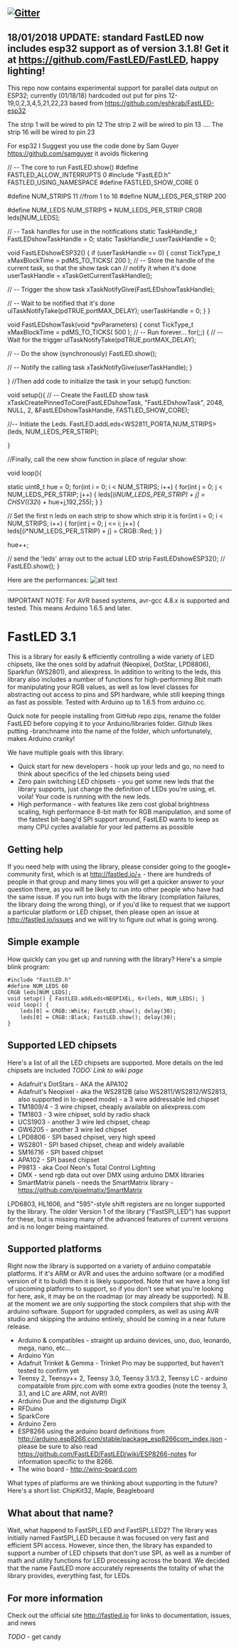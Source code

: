 [![Gitter](https://badges.gitter.im/Join%20Chat.svg)](https://gitter.im/FastLED/public)
-------------------------------------------------
18/01/2018 UPDATE: standard FastLED now includes esp32 support as of version 3.1.8! Get it at https://github.com/FastLED/FastLED, happy lighting!
-------------------------------------------------
This repo now contains experimental support for parallel data output on ESP32; currently (01/18/18) hardcoded out put for pins 12-19,0,2,3,4,5,21,22,23  based from https://github.com/eshkrab/FastLED-esp32

The strip 1 will be wired to pin 12
The strip 2 will be wired to pin 13
....
The strip 16 will be wired to pin 23

For esp32 I Suggest you use the code done by Sam Guyer https://github.com/samguyer  it avoids flickering




// -- The core to run FastLED.show()
#define FASTLED_ALLOW_INTERRUPTS 0
#include "FastLED.h"
FASTLED_USING_NAMESPACE
#define FASTLED_SHOW_CORE 0



#define NUM_STRIPS 11  //from 1 to 16
#define NUM_LEDS_PER_STRIP  200

#define NUM_LEDS NUM_STRIPS * NUM_LEDS_PER_STRIP
CRGB leds[NUM_LEDS];


// -- Task handles for use in the notifications
static TaskHandle_t FastLEDshowTaskHandle = 0;
static TaskHandle_t userTaskHandle = 0;


void FastLEDshowESP32()
{
if (userTaskHandle == 0) {
const TickType_t xMaxBlockTime = pdMS_TO_TICKS( 200 );
// -- Store the handle of the current task, so that the show task can
//    notify it when it's done
userTaskHandle = xTaskGetCurrentTaskHandle();

// -- Trigger the show task
xTaskNotifyGive(FastLEDshowTaskHandle);

// -- Wait to be notified that it's done
ulTaskNotifyTake(pdTRUE,portMAX_DELAY);
userTaskHandle = 0;
}
}

void FastLEDshowTask(void *pvParameters)
{
const TickType_t xMaxBlockTime = pdMS_TO_TICKS( 500 );
// -- Run forever...
for(;;) {
// -- Wait for the trigger
ulTaskNotifyTake(pdTRUE,portMAX_DELAY);

// -- Do the show (synchronously)
FastLED.show();

// -- Notify the calling task
xTaskNotifyGive(userTaskHandle);
}

}
//Then add code to initialize the task in your setup() function:

void setup(){
// -- Create the FastLED show task
xTaskCreatePinnedToCore(FastLEDshowTask, "FastLEDshowTask", 2048, NULL, 2, &FastLEDshowTaskHandle, FASTLED_SHOW_CORE);

//-- Initiate the Leds.
FastLED.addLeds<WS2811_PORTA,NUM_STRIPS>(leds, NUM_LEDS_PER_STRIP);



}


//Finally, call the new show function in place of regular show:


void loop(){

static uint8_t hue = 0;
for(int i = 0; i < NUM_STRIPS; i++) {
for(int j = 0; j < NUM_LEDS_PER_STRIP; j++) {
leds[(i*NUM_LEDS_PER_STRIP) + j] = CHSV((32*i) + hue+j,192,255);
}
}

// Set the first n leds on each strip to show which strip it is
for(int i = 0; i < NUM_STRIPS; i++) {
for(int j = 0; j <= i; j++) {
leds[(i*NUM_LEDS_PER_STRIP) + j] = CRGB::Red;
}
}

hue++;

// send the 'leds' array out to the actual LED strip
FastLEDshowESP32();
// FastLED.show();
}



Here are the performances:
![alt text](https://github.com/hpwit/fastled-esp32-16PINS/blob/master/Perf.png?raw=true)




-------------------------------------------------
IMPORTANT NOTE: For AVR based systems, avr-gcc 4.8.x is supported and tested.  This means Arduino 1.6.5 and later.


FastLED 3.1
===========

This is a library for easily & efficiently controlling a wide variety of LED chipsets, like the ones
sold by adafruit (Neopixel, DotStar, LPD8806), Sparkfun (WS2801), and aliexpress.  In addition to writing to the
leds, this library also includes a number of functions for high-performing 8bit math for manipulating
your RGB values, as well as low level classes for abstracting out access to pins and SPI hardware, while
still keeping things as fast as possible.  Tested with Arduino up to 1.6.5 from arduino.cc.

Quick note for people installing from GitHub repo zips, rename the folder FastLED before copying it to your Arduino/libraries folder.  Github likes putting -branchname into the name of the folder, which unfortunately, makes Arduino cranky!

We have multiple goals with this library:

* Quick start for new developers - hook up your leds and go, no need to think about specifics of the led chipsets being used
* Zero pain switching LED chipsets - you get some new leds that the library supports, just change the definition of LEDs you're using, et. voila!  Your code is running with the new leds.
* High performance - with features like zero cost global brightness scaling, high performance 8-bit math for RGB manipulation, and some of the fastest bit-bang'd SPI support around, FastLED wants to keep as many CPU cycles available for your led patterns as possible

## Getting help

If you need help with using the library, please consider going to the google+ community first, which is at http://fastled.io/+ - there are hundreds of people in that group and many times you will get a quicker answer to your question there, as you will be likely to run into other people who have had the same issue.  If you run into bugs with the library (compilation failures, the library doing the wrong thing), or if you'd like to request that we support a particular platform or LED chipset, then please open an issue at http://fastled.io/issues and we will try to figure out what is going wrong.

## Simple example

How quickly can you get up and running with the library?  Here's a simple blink program:

	#include "FastLED.h"
	#define NUM_LEDS 60
	CRGB leds[NUM_LEDS];
	void setup() { FastLED.addLeds<NEOPIXEL, 6>(leds, NUM_LEDS); }
	void loop() {
		leds[0] = CRGB::White; FastLED.show(); delay(30);
		leds[0] = CRGB::Black; FastLED.show(); delay(30);
	}

## Supported LED chipsets

Here's a list of all the LED chipsets are supported.  More details on the led chipsets are included *TODO: Link to wiki page*

* Adafruit's DotStars - AKA the APA102
* Adafruit's Neopixel - aka the WS2812B (also WS2811/WS2812/WS2813, also supported in lo-speed mode) - a 3 wire addressable led chipset
* TM1809/4 - 3 wire chipset, cheaply available on aliexpress.com
* TM1803 - 3 wire chipset, sold by radio shack
* UCS1903 - another 3 wire led chipset, cheap
* GW6205 - another 3 wire led chipset
* LPD8806 - SPI based chpiset, very high speed
* WS2801 - SPI based chipset, cheap and widely available
* SM16716 - SPI based chipset
* APA102 - SPI based chipset
* P9813 - aka Cool Neon's Total Control Lighting
* DMX - send rgb data out over DMX using arduino DMX libraries
* SmartMatrix panels - needs the SmartMatrix library - https://github.com/pixelmatix/SmartMatrix


LPD6803, HL1606, and "595"-style shift registers are no longer supported by the library.  The older Version 1 of the library ("FastSPI_LED") has support for these, but is missing many of the advanced features of current versions and is no longer being maintained.


## Supported platforms

Right now the library is supported on a variety of arduino compatable platforms.  If it's ARM or AVR and uses the arduino software (or a modified version of it to build) then it is likely supported.  Note that we have a long list of upcoming platforms to support, so if you don't see what you're looking for here, ask, it may be on the roadmap (or may already be supported).  N.B. at the moment we are only supporting the stock compilers that ship with the arduino software.  Support for upgraded compilers, as well as using AVR studio and skipping the arduino entirely, should be coming in a near future release.

* Arduino & compatibles - straight up arduino devices, uno, duo, leonardo, mega, nano, etc...
* Arduino Yún
* Adafruit Trinket & Gemma - Trinket Pro may be supported, but haven't tested to confirm yet
* Teensy 2, Teensy++ 2, Teensy 3.0, Teensy 3.1/3.2, Teensy LC - arduino compataible from pjrc.com with some extra goodies (note the teensy 3, 3.1, and LC are ARM, not AVR!)
* Arduino Due and the digistump DigiX
* RFDuino
* SparkCore
* Arduino Zero
* ESP8266 using the arduino board definitions from http://arduino.esp8266.com/stable/package_esp8266com_index.json - please be sure to also read https://github.com/FastLED/FastLED/wiki/ESP8266-notes for information specific to the 8266.
* The wino board - http://wino-board.com

What types of platforms are we thinking about supporting in the future?  Here's a short list:  ChipKit32, Maple, Beagleboard

## What about that name?

Wait, what happend to FastSPI_LED and FastSPI_LED2?  The library was initially named FastSPI_LED because it was focused on very fast and efficient SPI access.  However, since then, the library has expanded to support a number of LED chipsets that don't use SPI, as well as a number of math and utility functions for LED processing across the board.  We decided that the name FastLED more accurately represents the totality of what the library provides, everything fast, for LEDs.

## For more information

Check out the official site http://fastled.io for links to documentation, issues, and news


*TODO* - get candy
